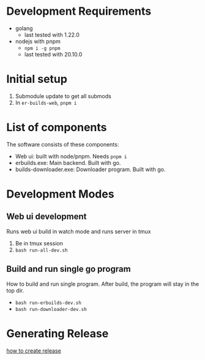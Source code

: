 # Development Requirements
- golang
    - last tested with 1.22.0
- nodejs with pnpm
    - `npm i -g pnpm`
    - last tested with 20.10.0

# Initial setup
1. Submodule update to get all submods
2. In `er-builds-web`, `pnpm i`

# List of components
The software consists of these components:

- Web ui: built with node/pnpm. Needs `pnpm i`
- erbuilds.exe: Main backend. Built with go.
- builds-downloader.exe: Downloader program. Built with go.

# Development Modes
## Web ui development
Runs web ui build in watch mode and runs server in tmux

1. Be in tmux session
2. `bash run-all-dev.sh`

## Build and run single go program
How to build and run single program. After build, the program will stay in the top dir.

- `bash run-erbuilds-dev.sh`
- `bash run-downloader-dev.sh`

# Generating Release
[how to create release](../release/readme.md)